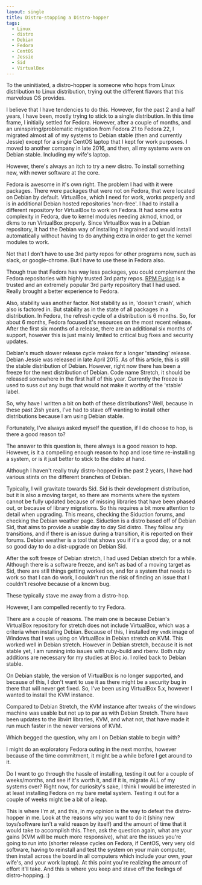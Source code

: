 ```yaml
---
layout: single
title: Distro-stopping a Distro-hopper
tags:
  - Linux
  - distro
  - Debian
  - Fedora
  - CentOS
  - Jessie
  - Sid
  - VirtualBox
---
```


To the uninitiated, a distro-hopper is someone who hops from Linux distribution to Linux distribution, trying out the different flavors that this marvelous OS provides.

I believe that I have tendencies to do this. However, for the past 2 and a half years, I have been, mostly trying to stick to a single distribution. In this time frame, I initially settled for Fedora. However, after a couple of months, and an uninspiring/problematic migration from Fedora 21 to Fedora 22, I migrated almost all of my systems to Debian stable (then and currently Jessie) except for a single CentOS laptop that I kept for work purposes. I moved to another company in late 2016, and then, all my systems were on Debian stable. Including my wife's laptop.

However, there's always an itch to try a new distro. To install something new, with newer software at the core.

Fedora is awesome in it's own right. The problem I had with it were packages. There were packages that were not on Fedora, that were located on Debian by default. VirtualBox, which I need for work, works properly and is in additional Debian hosted repositories 'non-free'. I had to install a different repository for VirtualBox to work on Fedora. It had some extra complexity in Fedora, due to kernel modules needing akmod, kmod, or dkms to run VirtualBox properly. Since VirtualBox was in a Debian repository, it had the Debian way of installing it ingrained and would install automatically without having to do anything extra in order to get the kernel modules to work.

Not that I don't have to use 3rd party repos for other programs now, such as slack, or google-chrome. But I have to use these in Fedora also.

Though true that Fedora has way less packages, you could complement the Fedora repositories with highly trusted 3rd party repos. [RPM Fusion](https://rpmfusion.org) is a trusted and an extremely popular 3rd party repository that I had used. Really brought a better experience to Fedora.

Also, stability was another factor. Not stability as in, 'doesn't crash', which also is factored in. But stability as in the state of all packages in a distribution. In Fedora, the refresh cycle of a distribution is 6 months. So, for about 6 months, Fedora focused it's resources on the most recent release. After the first six months of a release, there are an additional six months of support, however this is just mainly limited to critical bug fixes and security updates.

Debian's much slower release cycle makes for a longer 'standing' release. Debian Jessie was released in late April 2015. As of this article, this is still the stable distribution of Debian. However, right now there has been a freeze for the next distribution of Debian. Code name Stretch, it should be released somewhere in the first half of this year. Currently the freeze is used to suss out any bugs that would not make it worthy of the 'stable' label.

So, why have I written a bit on both of these distributions? Well, because in these past 2ish years, I've had to stave off wanting to install other distributions because I am using Debian stable.

Fortunately, I've always asked myself the question, if I do choose to hop, is there a good reason to?

The answer to this question is, there always is a good reason to hop. However, is it a compelling enough reason to hop and lose time re-installing a system, or is it just better to stick to the distro at hand.

Although I haven't really truly distro-hopped in the past 2 years, I have had various stints on the different branches of Debian.

Typically, I will gravitate towards Sid. Sid is their development distribution, but it is also a moving target, so there are moments where the system cannot be fully updated because of missing libraries that have been phased out, or because of library migrations. So this requires a bit more attention to detail when upgrading. This means, checking the Siduction forums, and checking the Debian weather page. Siduction is a distro based off of Debian Sid, that aims to provide a usable day to day Sid distro. They follow any transitions, and if there is an issue during a transition, it is reported on their forums. Debian weather is a tool that shows you if it's a good day, or a not so good day to do a dist-upgrade on Debian Sid.

After the soft freeze of Debian stretch, I had used Debian stretch for a while. Although there is a software freeze, and isn't as bad of a moving target as Sid, there are still things getting worked on, and for a system that needs to work so that I can do work, I couldn't run the risk of finding an issue that I couldn't resolve because of a known bug.

These typically stave me away from a distro-hop.

However, I am compelled recently to try Fedora.

There are a couple of reasons. The main one is because Debian's VirtualBox repository for stretch does not include VirtualBox, which was a criteria when installing Debian. Because of this, I installed my `vmdk` image of Windows that I was using on VirtualBox in Debian stretch on KVM. This worked well in Debian stretch. However in Debian stretch, because it is not stable yet, I am running into issues with ruby-build and rbenv. Both ruby additions are necessary for my studies at Bloc.io. I rolled back to Debian stable.

On Debian stable, the version of VirtualBox is no longer supported, and because of this, I don't want to use it as there might be a security bug in there that will never get fixed. So, I've been using VirtualBox 5.x, however I wanted to install the KVM instance.

Compared to Debian Stretch, the KVM instance after tweaks of the windows machine was usable but not up to par as with Debian Stretch. There have been updates to the libvirt libraries, KVM, and what not, that have made it run much faster in the newer versions of KVM.

Which begged the question, why am I on Debian stable to begin with?

I might do an exploratory Fedora outing in the next months, however because of the time commitment, it might be a while before I get around to it.

Do I want to go through the hassle of installing, testing it out for a couple of weeks/months, and see if it's worth it, and if it is, migrate ALL of my systems over? Right now, for curiosity's sake, I think I would be interested in at least installing Fedora on my bare metal system. Testing it out for a couple of weeks might be a bit of a leap.

This is where I'm at, and this, in my opinion is the way to defeat the distro-hopper in me. Look at the reasons why you want to do it (shiny new toys/software isn't a valid reason by itself) and the amount of time that it would take to accomplish this. Then, ask the question again, what are your gains (KVM will be much more responsive), what are the issues you're going to run into (shorter release cycles on Fedora, if CentOS, very very old software, having to reinstall and test the system on  your main computer, then install across the board in all computers which include your own, your wife's, and your work laptop). At this point you're realizing the amount of effort it'll take. And this is where you keep and stave off the feelings of distro-hopping. :)
